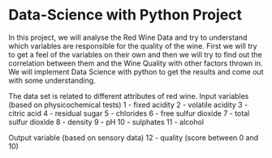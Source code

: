 # Data-Science with Python Project

In this project, we will analyse the Red Wine Data and try to understand which variables are responsible for the quality of the wine. 
First we will try to get a feel of the variables on their own and then we will try to find out the correlation between them and the Wine Quality with other factors thrown in. 
We will implement Data Science with python to get the results and come out with some understanding.

The data set is related to different attributes of red wine. 
Input variables (based on physicochemical tests) 
1 - fixed acidity                       2 - volatile acidity 
3 - citric acid                         4 - residual sugar 
5 - chlorides                           6 - free sulfur dioxide 
7 - total sulfur dioxide                8 - density 
9 - pH                                  10 - sulphates 
11 - alcohol 

Output variable (based on sensory data) 
12 - quality (score between 0 and 10) 


